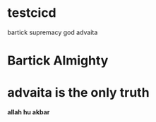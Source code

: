 # testcicd
bartick supremacy
god advaita
# Bartick Almighty
# advaita is the only truth
**allah hu akbar**
